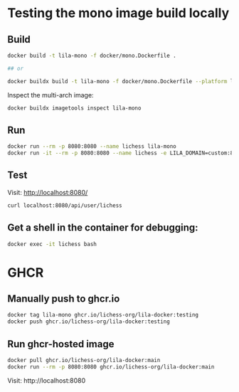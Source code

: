 # Testing the mono image build locally

## Build

```bash
docker build -t lila-mono -f docker/mono.Dockerfile .

## or

docker buildx build -t lila-mono -f docker/mono.Dockerfile --platform linux/amd64,linux/arm64 .
```

Inspect the multi-arch image:

```bash
docker buildx imagetools inspect lila-mono
```

## Run

```bash
docker run --rm -p 8080:8080 --name lichess lila-mono
docker run -it --rm -p 8080:8080 --name lichess -e LILA_DOMAIN=custom:8080 -e LILA_URL=http://custom:8080 lila-mono
```

## Test

Visit: <http://localhost:8080/>

```bash
curl localhost:8080/api/user/lichess
```

## Get a shell in the container for debugging:

```bash
docker exec -it lichess bash
```

# GHCR

## Manually push to ghcr.io

```bash
docker tag lila-mono ghcr.io/lichess-org/lila-docker:testing
docker push ghcr.io/lichess-org/lila-docker:testing
```

## Run ghcr-hosted image

```bash
docker pull ghcr.io/lichess-org/lila-docker:main
docker run --rm -p 8080:8080 ghcr.io/lichess-org/lila-docker:main
```

Visit: http://localhost:8080
